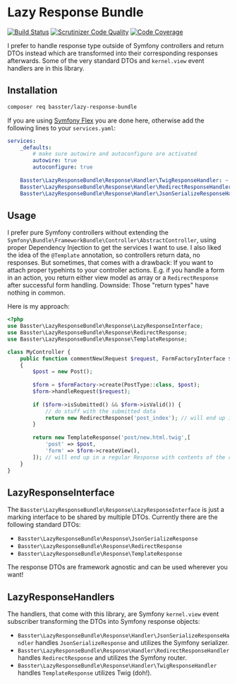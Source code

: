 Lazy Response Bundle
=====================

[![Build Status](https://scrutinizer-ci.com/g/Basster/lazy-response-bundle/badges/build.png?b=master)](https://scrutinizer-ci.com/g/Basster/lazy-response-bundle/build-status/master) [![Scrutinizer Code Quality](https://scrutinizer-ci.com/g/Basster/lazy-response-bundle/badges/quality-score.png?b=master)](https://scrutinizer-ci.com/g/Basster/lazy-response-bundle/?branch=master) [![Code Coverage](https://scrutinizer-ci.com/g/Basster/lazy-response-bundle/badges/coverage.png?b=master)](https://scrutinizer-ci.com/g/Basster/lazy-response-bundle/?branch=master) 

I prefer to handle response type outside of Symfony controllers and return DTOs instead which are transformed into their corresponding responses afterwards. Some of the very standard DTOs and `kernel.view` event handlers are in this library.

Installation
-------------

```bash
composer req basster/lazy-response-bundle
```

If you are using [Symfony Flex](https://flex.symfony.com/) you are done here, otherwise add the following lines to your `services.yaml`:

```yaml
services:
    _defaults:
        # make sure autowire and autoconfigure are activated
        autowire: true      
        autoconfigure: true
    
    Basster\LazyResponseBundle\Response\Handler\TwigResponseHandler: ~
    Basster\LazyResponseBundle\Response\Handler\RedirectResponseHandler: ~
    Basster\LazyResponseBundle\Response\Handler\JsonSerializeResponseHandler: ~
```

Usage
-----

I prefer pure Symfony controllers without extending the `Symfony\Bundle\FrameworkBundle\Controller\AbstractController`, using proper Dependency Injection to get the services I want to use. I also liked the idea of the `@Template` annotation, so controllers return data, no responses. But sometimes, that comes with a drawback: If you want to attach proper typehints to your controller actions. E.g. if you handle a form in an action, you return either view model as array or a `RedirectResponse` after successful form handling. Downside: Those "return types" have nothing in common.

Here is my approach:

```php
<?php 
use Basster\LazyResponseBundle\Response\LazyResponseInterface;
use Basster\LazyResponseBundle\Response\RedirectResponse;
use Basster\LazyResponseBundle\Response\TemplateResponse;

class MyController {
    public function commentNew(Request $request, FormFactoryInterface $formFactory): LazyResponseInterface
    {
        $post = new Post();
    
        $form = $formFactory->create(PostType::class, $post);
        $form->handleRequest($request);
    
        if ($form->isSubmitted() && $form->isValid()) {
            // do stuff with the submitted data
            return new RedirectResponse('post_index'); // will end up in a RedirectResponse
        }
        
        return new TemplateResponse('post/new.html.twig',[
            'post' => $post,
            'form' => $form->createView(),
        ]); // will end up in a regular Response with contents of the rendered template.
    }
}
```

LazyResponseInterface
---------------------

The `Basster\LazyResponseBundle\Response\LazyResponseInterface` is just a marking interface to be shared by multiple DTOs. Currently there are the following standard DTOs:

* `Basster\LazyResponseBundle\Response\JsonSerializeResponse`
* `Basster\LazyResponseBundle\Response\RedirectResponse`
* `Basster\LazyResponseBundle\Response\TemplateResponse`

The response DTOs are framework agnostic and can be used wherever you want!

LazyResponseHandlers
--------------------

The handlers, that come with this library, are Symfony `kernel.view` event subscriber transforming the DTOs into Symfony response objects:

* `Basster\LazyResponseBundle\Response\Handler\JsonSerializeResponseHandler` handles `JsonSerializeResponse` and utilizes the Symfony serializer.
* `Basster\LazyResponseBundle\Response\Handler\RedirectResponseHandler` handles `RedirectResponse` and utilizes the Symfony router.
* `Basster\LazyResponseBundle\Response\Handler\TwigResponseHandler` handles `TemplateResponse` utilizes Twig (doh!). 
